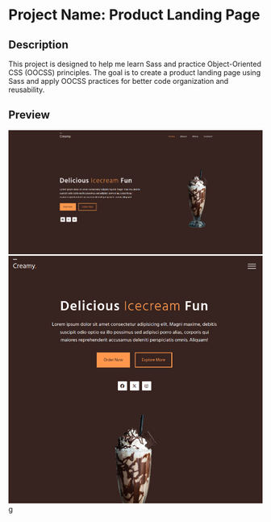 # Project Name: Product Landing Page

## Description

This project is designed to help me learn Sass and practice Object-Oriented CSS (OOCSS) principles. The goal is to create a product landing page using Sass and apply OOCSS practices for better code organization and reusability.

## Preview

![Preview1](/.img/Preview1.png)
![Preview2](/.img/Preview2.png)
g
